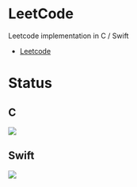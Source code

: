 LeetCode
=========

Leetcode implementation in C / Swift

* [Leetcode](https://leetcode.com/ "Leetcode")

Status
=========

## C 

![](https://img.shields.io/badge/[165]-03.85%25%20(000ms)-brightgreen.svg)


## Swift

![](https://img.shields.io/badge/[165]-90.00%25%20(016ms)-brightgreen.svg)
